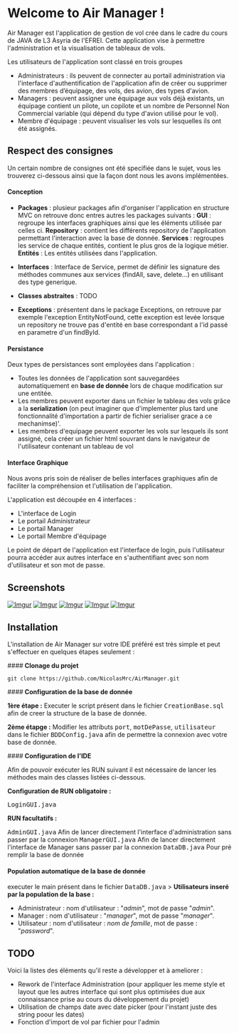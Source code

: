 
Welcome to Air Manager !
===================


Air Manager est l'application de gestion de vol crée dans le cadre du cours de JAVA de L3 Asyria de l'EFREI.
Cette application vise à permettre l'administration et la visualisation de tableaux de vols.

Les utilisateurs de l'application sont classé en trois groupes

 - Administrateurs : ils peuvent de connecter au portail administration via l'interface d'authentification de l'application afin de créer ou supprimer des membres d’équipage, des vols, des avion, des types d'avion.
 - Managers : peuvent assigner une équipage aux vols déjà existants, un équipage contient un pilote, un copilote et un nombre de Personnel Non Commercial variable (qui dépend du type d'avion utilisé pour le vol).
 - Membre d'équipage : peuvent visualiser les vols sur lesquelles ils ont été assignés.



<i class="icon-eye"></i> Respect des consignes
-------------------

Un certain nombre de consignes ont été specifiée dans le sujet, vous les trouverez ci-dessous ainsi que la façon dont nous les avons implémentées.

#### <i class="icon-cog"></i> **Conception**

 - **Packages** : plusieur packages afin d'organiser l'application en structure MVC on retrouve donc entres autres les packages suivants :
		 **GUI** : regroupe les interfaces graphiques ainsi que les éléments utilisée par celles ci.
		 **Repository** : contient les différents repository de l'application permettant l'interaction avec la base de donnée.
		 **Services** : regroupes les service de chaque entités, contient le plus gros de la logique métier.
		**Entités** :  Les entités utilisées dans l'application.
		
 - **Interfaces** : Interface de Service, permet de définir les signature des méthodes communes aux services (findAll, save, delete...) en utilisant des type generique.
 
 - **Classes abstraites** : TODO

 - **Exceptions** : présentent dans le package Exceptions, on retrouve par exemple l'exception EntityNotFound, cette exception est levée lorsque un repository ne trouve pas d'entité en base correspondant a l'id passé en parametre d'un findById.

#### <i class="icon-refresh"></i> **Persistance**

Deux types de persistances sont employées dans l'application : 

- Toutes les données de l'application sont sauvegardées automatiquement en **base de donnée** lors de chaque modification sur une entitée.
- Les membres peuvent exporter dans un fichier le tableau des vols grâce a la **serialization** (on peut imaginer que d'implementer plus tard une fonctionnalité d'importation a partir de fichier serialiser grace a ce mechanimse)'.
- Les membres d'equipage peuvent exporter les vols sur lesquels ils sont assigné, cela créer un fichier html souvrant dans le navigateur de l'utilisateur contenant un tableau de vol

#### <i class="icon-refresh"></i> **Interface Graphique**

Nous avons pris soin de réaliser de belles interfaces graphiques afin de faciliter la compréhension et l'utilisation de l'application.

L'application est découpée en 4 interfaces :

- L'interface de Login
- Le portail Administrateur
- Le portail Manager
- Le portail Membre d'équipage

Le point de départ de l'application est l'interface de login, puis l'utilisateur pourra accéder aux autres interface en s'authentifiant avec son nom d'utilisateur et son mot de passe.


<i class="icon-picture"></i> Screenshots
-------------

[![Imgur](http://i.imgur.com/nfCykkw.png)](http://i.imgur.com/nfCykkw.png)
[![Imgur](http://i.imgur.com/btje2Hf.png)](http://i.imgur.com/btje2Hf.png)
[![Imgur](http://i.imgur.com/uvPVIsY.png)](http://i.imgur.com/uvPVIsY.png)
[![Imgur](http://i.imgur.com/36tgqLo.png)](http://i.imgur.com/36tgqLo.png)
[![Imgur](http://i.imgur.com/nfCykkw.png)](http://i.imgur.com/nfCykkw.png)


<i class="icon-download"></i> Installation
-------------

L'installation de Air Manager sur votre IDE préféré est très simple et peut s'effectuer en quelques étapes seulement : 

####**<i class="icon-github-circled"></i> Clonage du projet**

    git clone https://github.com/NicolasMrc/AirManager.git

####**<i class="icon-layers"></i> Configuration de la base de donnée**

**1ère étape :** 
Executer le script présent dans le fichier <kbd>CreationBase.sql</kbd> afin de creer la structure de la base de donnée.

**2ème étapge :**
Modifier les attributs <kbd>port</kbd>, <kbd>motDePasse</kbd>, <kbd>utilisateur</kbd> dans le fichier <kbd>BDDConfig.java</kbd> afin de permettre la connexion avec votre base de donnée.

####**<i class="icon-code"></i> Configuration de l'IDE**

Afin de pouvoir exécuter les RUN suivant il est nécessaire de lancer les méthodes main des classes listées ci-dessous.

**Configuration de RUN obligatoire :**

<kbd>LoginGUI.java</kbd>

**RUN facultatifs :**

<kbd>AdminGUI.java</kbd> Afin de lancer directement l'interface d'administration sans passer par la connexion
<kbd>ManagerGUI.java</kbd> Afin de lancer directement l'interface de Manager sans passer par la connexion
<kbd>DataDB.java</kbd> Pour pré remplir la base de donnée

#### **<i class="icon-list"></i> Population automatique de la base de donnée**
executer le main présent dans le fichier <kbd>DataDB.java</kbd>
		> **Utilisateurs inseré par la population de la base :**
 - Administrateur : nom d'utilisateur : "*admin*", mot de passe "*admin*".
 - Manager : nom d'utilisateur : "*manager*", mot de passe "*manager*".
 - Utilisateur : nom d'utilisateur : *nom de famille*, mot de passe : "*password*".
 
 
 
 TODO
 -------------
 
 Voici la listes des éléments qu'il reste a développer et à ameliorer :
 
 - Rework de l'interface Administration (pour appliquer les meme style et layout que les autres interface qui sont plus optimisées due aux connaissance prise au cours du développement du projet)
 - Utilisation de champs date avec date picker (pour l'instant juste des string poour les dates)
 - Fonction d'import de vol par fichier pour l'admin
 